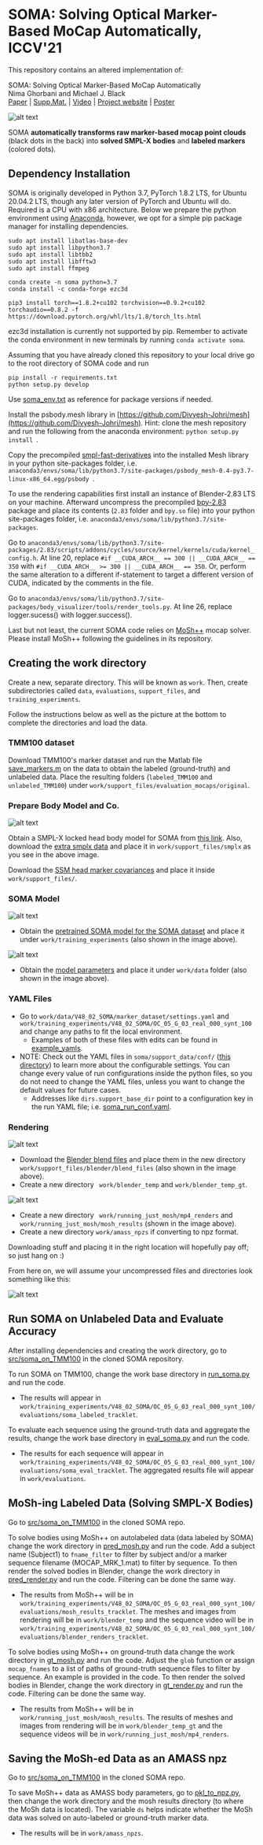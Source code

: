 # SOMA: Solving Optical Marker-Based MoCap Automatically, ICCV'21

This repository contains an altered implementation of:

SOMA: Solving Optical Marker-Based MoCap Automatically\
Nima Ghorbani and Michael J. Black\
[Paper](https://download.is.tue.mpg.de/soma/SOMA_ICCV21.pdf) | [Supp.Mat.](https://download.is.tue.mpg.de/soma/SOMA_Suppmat.pdf) | [Video](https://www.youtube.com/watch?v=BEFCqIefLA8&t=1s&ab_channel=MichaelBlack) | [Project website](https://soma.is.tue.mpg.de/) | [Poster](https://download.is.tue.mpg.de/soma/SOMA_Poster.pdf)

![alt text](https://download.is.tue.mpg.de/soma/tutorials/soma_github_teaser.gif "mocap point clouds (black dots in the back) turned into labeled markers (colored dots)")

SOMA **automatically transforms raw marker-based mocap point clouds** (black dots in the back) into **solved SMPL-X bodies** and **labeled markers** (colored dots).

## Dependency Installation

SOMA is originally developed in Python 3.7, PyTorch 1.8.2 LTS, for Ubuntu 20.04.2 LTS, though any later version of PyTorch and Ubuntu will do.
Required is a CPU with x86 architecture.
Below we prepare the python environment using [Anaconda](https://www.anaconda.com/products/individual), 
however, we opt for a simple pip package manager for installing dependencies.

````
sudo apt install libatlas-base-dev
sudo apt install libpython3.7
sudo apt install libtbb2
sudo apt install libfftw3
sudo apt install ffmpeg

conda create -n soma python=3.7 
conda install -c conda-forge ezc3d

pip3 install torch==1.8.2+cu102 torchvision==0.9.2+cu102 torchaudio==0.8.2 -f https://download.pytorch.org/whl/lts/1.8/torch_lts.html

````
ezc3d installation is currently not supported by pip. Remember to activate the conda environment in new terminals by running ```conda activate soma```.

Assuming that you have already cloned this repository to your local drive 
go to the root directory of SOMA code and run
````
pip install -r requirements.txt
python setup.py develop
````
Use [soma_env.txt](soma_env.txt) as reference for package versions if needed.

Install the psbody.mesh library in [https://github.com/Divyesh-Johri/mesh](https://github.com/Divyesh-Johri/mesh).
Hint: clone the mesh repository and run the following from the anaconda environment:  ````python setup.py install ````.

Copy the precompiled 
[smpl-fast-derivatives](https://download.is.tue.mpg.de/download.php?domain=soma&sfile=smpl-fast-derivatives.tar.bz2) 
into the installed Mesh library in your python site-packages folder, i.e. ````anaconda3/envs/soma/lib/python3.7/site-packages/psbody_mesh-0.4-py3.7-linux-x86_64.egg/psbody ````.

To use the rendering capabilities first install an instance of Blender-2.83 LTS on your machine.
Afterward uncompress the precompiled 
[bpy-2.83](https://download.is.tue.mpg.de/download.php?domain=soma&sfile=blender/bpy-2.83-20200908.tar.bz2) package and place its contents (``` 2.83 ``` folder and ``` bpy.so ``` file) into your python site-packages folder, i.e. ````anaconda3/envs/soma/lib/python3.7/site-packages````.

Go to ```` anaconda3/envs/soma/lib/python3.7/site-packages/2.83/scripts/addons/cycles/source/kernel/kernels/cuda/kernel_config.h ````. At line 20, replace ``` #if __CUDA_ARCH__ == 300 || __CUDA_ARCH__ == 350 ``` with ``` #if __CUDA_ARCH__ >= 300 || __CUDA_ARCH__ == 350 ```. Or, perform the same alteration to a different if-statement to target a different version of CUDA, indicated by the comments in the file.

Go to ```` anaconda3/envs/soma/lib/python3.7/site-packages/body_visualizer/tools/render_tools.py ````. At line 26, replace logger.sucess() with logger.success().

Last but not least, the current SOMA code relies on [MoSh++](https://github.com/Divyesh-Johri/moshpp) mocap solver. 
Please install MoSh++ following the guidelines in its repository.


## Creating the work directory
Create a new, separate directory. This will be known as ```` work ````. Then, create subdirectories called ```data```, ```evaluations```, ```support_files```, and ```training_experiments```. 

Follow the instructions below as well as the picture at the bottom to complete the directories and load the data.

### TMM100 dataset
Download TMM100's marker dataset and run the Matlab file [save_markers.m](create_datasets/save_markers.m) on the data to obtain the labeled (ground-truth) and unlabeled data.
Place the resulting folders (```labeled_TMM100``` and ```unlabeled_TMM100```) under ```` work/support_files/evaluation_mocaps/original ````.

### Prepare Body Model and Co.
<img alt="alt text" src="images/smplx_dir.png" title="SMPL-X Directory"/>

Obtain a SMPL-X locked head body model for SOMA from [this link](https://smpl-x.is.tue.mpg.de/download.php).
Also, download the [extra smplx data](https://download.is.tue.mpg.de/download.php?domain=soma&sfile=smplx/extra_smplx_data.tar.bz2)
and place it in ``` work/support_files/smplx ``` as you see in the above image.

Download the
[SSM head marker covariances](https://download.is.tue.mpg.de/soma/ssm_head_marker_corr.npz) and place it inside ```` work/support_files/ ````.

### SOMA Model
<img alt="alt text" src="images/training_exp_dir.png" title="Training Experiments Directory"/>

- Obtain the 
[pretrained SOMA model for the SOMA dataset](https://download.is.tue.mpg.de/download.php?domain=soma&sfile=training_experiments/V48_02_SOMA.tar.bz2) and place it under ```` work/training_experiments ```` (also shown in the image above).

<img alt="alt text" src="images/data_dir.png" title="Data Directory"/>

- Obtain the [model parameters](https://download.is.tue.mpg.de/download.php?domain=soma&sfile=smplx/data/V48_01_SOMA.tar.bz2) and place it under ```` work/data ```` folder (also shown in the image above).

### YAML Files
- Go to ```` work/data/V48_02_SOMA/marker_dataset/settings.yaml ```` and ```` work/training_experiments/V48_02_SOMA/OC_05_G_03_real_000_synt_100 ```` and change any paths to fit the local environment.
    - Examples of both of these files with edits can be found in [example_yamls](example_yamls/).
- NOTE: Check out the YAML files in `````` soma/support_data/conf/ `````` ([this directory](support_data/conf/)) to learn more about the configurable settings. You can change every value of run configurations inside the python files, so you do not need to change the YAML files, unless you want to change the default values for future cases. 
    - Addresses like ```` dirs.support_base_dir ```` point to a configuration key in the run YAML file; i.e. [soma_run_conf.yaml](support_data/conf/soma_run_conf.yaml).

### Rendering
<img alt="alt text" src="images/blender_dir.png" title="Blender Directory"/>

- Download the [Blender blend files](https://download.is.tue.mpg.de/download.php?domain=soma&sfile=blender/blend_files.tar.bz2)
and place them in the new directory ```` work/support_files/blender/blend_files ```` (also shown in the image above).
- Create a new directory ``` work/blender_temp``` and ``` work/blender_temp_gt ```.

<img alt="alt text" src="images/running_just_mosh_dir.png" title="GT MoSh Directory"/>

- Create a new directory ``` work/running_just_mosh/mp4_renders``` and ``` work/running_just_mosh/mosh_results ``` (shown in the image above).
- Create a new directory ``` work/amass_npzs ``` if converting to npz format.

Downloading stuff and placing it in the right location will hopefully pay off; so just hang on :)

From here on, we will assume your uncompressed files and directories look something like this:

<img alt="alt text" src="images/work_dir.png" title="An example of a SOMA work directory"/>


## Run SOMA on Unlabeled Data and Evaluate Accuracy

After installing dependencies and creating the work directory, go to [src/soma_on_TMM100](src/soma_on_TMM100/) in the cloned SOMA repository.

To run SOMA on TMM100, change the work base directory in [run_soma.py](src/soma_on_TMM100/run_soma.py) and run the code.

  - The results will appear in `work/training_experiments/V48_02_SOMA/OC_05_G_03_real_000_synt_100/evaluations/soma_labeled_tracklet`.

To evaluate each sequence using the ground-truth data and aggregate the results, change the work base directory in [eval_soma.py](src/soma_on_TMM100/eval_soma.py) and run the code.
    
  - The results for each sequence will appear in `work/training_experiments/V48_02_SOMA/OC_05_G_03_real_000_synt_100/evaluations/soma_eval_tracklet`. The aggregated results file will appear in `work/evaluations`.


## MoSh-ing Labeled Data (Solving SMPL-X Bodies)

Go to [src/soma_on_TMM100](src/soma_on_TMM100/) in the cloned SOMA repo.

To solve bodies using MoSh++ on autolabeled data (data labeled by SOMA) change the work directory in [pred_mosh.py](src/soma_on_TMM100/pred_mosh.py) and run the code. Add a subject name (Subject1) to `fname_filter` to filter by subject and/or a marker sequence filename (MOCAP_MRK_1.mat) to filter by sequence. To then render the solved bodies in Blender, change the work directory in [pred_render.py](src/soma_on_TMM100/pred_render.py) and run the code. Filtering can be done the same way.
    
  - The results from MoSh++ will be in `work/training_experiments/V48_02_SOMA/OC_05_G_03_real_000_synt_100/evaluations/mosh_results_tracklet`. The meshes and images from rendering will be in `work/blender_temp` and the sequence video will be in `work/training_experiments/V48_02_SOMA/OC_05_G_03_real_000_synt_100/evaluations/blender_renders_tracklet`.

To solve bodies using MoSh++ on ground-truth data change the work directory in [gt_mosh.py](src/soma_on_TMM100/gt_mosh.py) and run the code. Adjust the `glob` function or assign `mocap_fnames` to a list of paths of ground-truth sequence files to filter by sequence. An example is provided in the code. To then render the solved bodies in Blender, change the work directory in [gt_render.py](src/soma_on_TMM100/gt_render.py) and run the code. Filtering can be done the same way.

  - The results from MoSh++ will be in `work/running_just_mosh/mosh_results`. The results of meshes and images from rendering will be in `work/blender_temp_gt` and the sequence videos will be in `work/running_just_mosh/mp4_renders`. 


## Saving the MoSh-ed Data as an AMASS npz

Go to [src/soma_on_TMM100](src/soma_on_TMM100/) in the cloned SOMA repo.

To save MoSh++ data as AMASS body parameters, go to [pkl_to_npz.py](src/soma_on_TMM100/pkl_to_npz.py), then change the work directory and the mosh results directory (to where the MoSh data is located). The variable `ds` helps indicate whether the MoSh data was solved on auto-labeled or ground-truth marker data.

  - The results will be in `work/amass_npzs`.